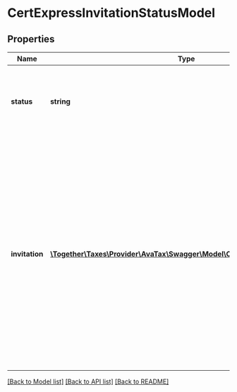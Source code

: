 # CertExpressInvitationStatusModel

## Properties
Name | Type | Description | Notes
------------ | ------------- | ------------- | -------------
**status** | **string** | The status of the CertExpress invitation for this customer.  If this status says | [optional] 
**invitation** | [**\Together\Taxes\Provider\AvaTax\Swagger\Model\CertExpressInvitationModel**](CertExpressInvitationModel.md) | The CertExpress invitation for the customer.  If you specified an email address in the invitation  request, this invitation will be sent via email.  Otherwise, you are expected to direct the customer  using a hyperlink directly in your application. | [optional] 

[[Back to Model list]](../README.md#documentation-for-models) [[Back to API list]](../README.md#documentation-for-api-endpoints) [[Back to README]](../README.md)


